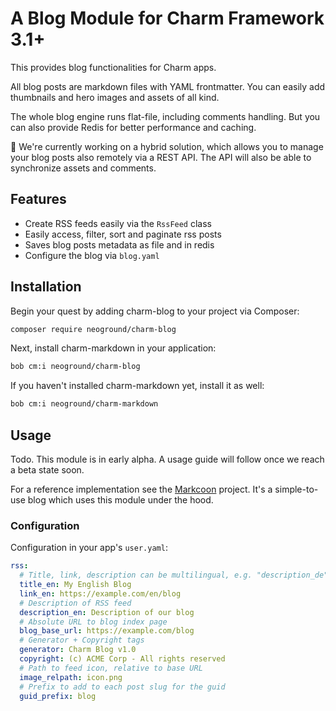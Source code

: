 # A Blog Module for Charm Framework 3.1+

This provides blog functionalities for Charm apps.

All blog posts are markdown files with YAML frontmatter. You can easily add thumbnails and hero images and
assets of all kind.

The whole blog engine runs flat-file, including comments handling. But you can also provide Redis
for better performance and caching.

🚧 We're currently working on a hybrid solution, which allows you to manage your blog posts 
also remotely via a REST API. The API will also be able to synchronize assets and comments.

## Features

- Create RSS feeds easily via the `RssFeed` class
- Easily access, filter, sort and paginate rss posts
- Saves blog posts metadata as file and in redis
- Configure the blog via `blog.yaml`

## Installation

Begin your quest by adding charm-blog to your project via Composer:

```bash
composer require neoground/charm-blog
```

Next, install charm-markdown in your application:

```bash
bob cm:i neoground/charm-blog
```

If you haven't installed charm-markdown yet, install it as well:

```bash
bob cm:i neoground/charm-markdown
```

## Usage

Todo. This module is in early alpha. A usage guide will follow once we reach a beta state soon.

For a reference implementation see the [Markcoon](https://github.com/neoground/markcoon) project. 
It's a simple-to-use blog which uses this module under the hood.

### Configuration

Configuration in your app's `user.yaml`:

```yaml
rss:
  # Title, link, description can be multilingual, e.g. "description_de" for german
  title_en: My English Blog
  link_en: https://example.com/en/blog
  # Description of RSS feed
  description_en: Description of our blog
  # Absolute URL to blog index page
  blog_base_url: https://example.com/blog
  # Generator + Copyright tags
  generator: Charm Blog v1.0
  copyright: (c) ACME Corp - All rights reserved
  # Path to feed icon, relative to base URL
  image_relpath: icon.png
  # Prefix to add to each post slug for the guid
  guid_prefix: blog
```